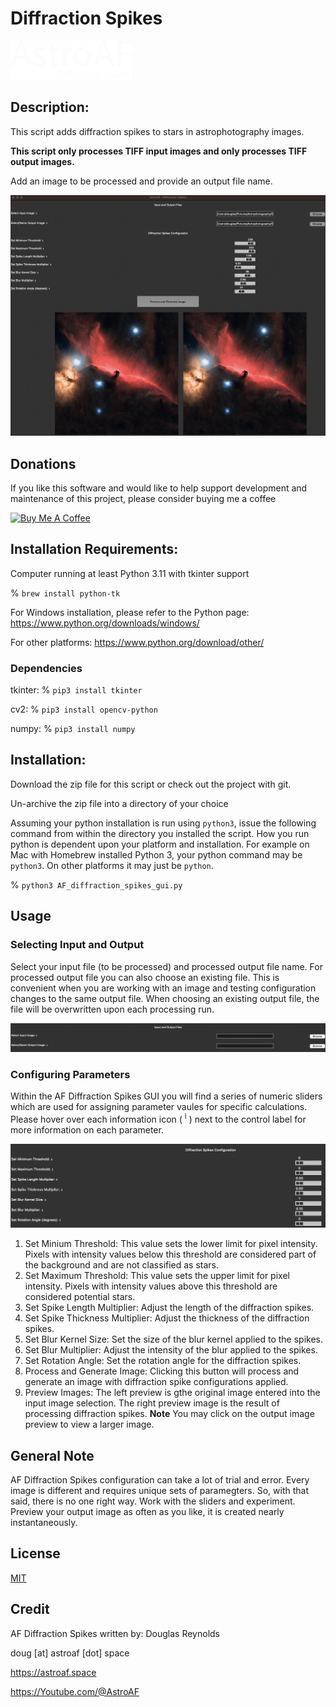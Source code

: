 # Diffraction Spikes

![AF Diffraction Spikes](/assets/astroAF_logo2.png "AF Diffraction Spikes")

## Description:
This script adds diffraction spikes to stars in astrophotography images.

**This script only processes TIFF input images and only processes TIFF output images.**

Add an image to be processed and provide an output file name.

![AF Diffraction Spikes](/assets/ui_view.png "AF Diffraction Spikes")

## Donations
If you like this software and would like to help support development and maintenance of this project, please consider buying me a coffee

<a href="https://www.buymeacoffee.com/AstroAF" target="_blank"><img src="https://cdn.buymeacoffee.com/buttons/v2/default-yellow.png" alt="Buy Me A Coffee" style="height: 60px !important;width: 217px !important;" ></a>

## Installation Requirements:
Computer running at least Python 3.11 with tkinter support

% `brew install python-tk`

For Windows installation, please refer to the Python page:
https://www.python.org/downloads/windows/

For other platforms:
https://www.python.org/download/other/

### Dependencies
tkinter: % `pip3 install tkinter`

cv2: % `pip3 install opencv-python`

numpy: % `pip3 install numpy`

## Installation:
Download the zip file for this script or check out the project with git.

Un-archive the zip file into a directory of your choice

Assuming your python installation is run using `python3`, issue the following command from within the directory you installed the script.  How you run python is dependent upon your platform and installation.  For example on Mac with Homebrew installed Python 3, your python command may be `python3`.  On other platforms it may just be `python`.

% `python3 AF_diffraction_spikes_gui.py`

## Usage
### Selecting Input and Output
Select your input file (to be processed) and processed output file name.  For processed output file you can also choose an existing file.  This is convenient when you are working with an image and testing configuration changes to the same output file.  When choosing an existing output file, the file will be overwritten upon each processing run.

![Seleting Input and Output Image Selections](/assets/input_output.png "Input and Output Image Selections")

### Configuring Parameters
Within the AF Diffraction Spikes GUI you will find a series of numeric sliders which are used for assigning parameter vaules for specific calculations.  Please hover over each information icon ( <sup>i</sup> ) next to the control label for more information on each parameter.

![Setting Configuration Parameters](/assets/configuration.png "Setting Configuration Parameters")

1. Set Minium Threshold: This value sets the lower limit for pixel intensity. Pixels with intensity values below this threshold are considered part of the background and are not classified as stars.
2. Set Maximum Threshold: This value sets the upper limit for pixel intensity. Pixels with intensity values above this threshold are considered potential stars.
3. Set Spike Length Multiplier: Adjust the length of the diffraction spikes.
4. Set Spike Thickness Multiplier: Adjust the thickness of the diffraction spikes.
5. Set Blur Kernel Size: Set the size of the blur kernel applied to the spikes.
6. Set Blur Multiplier: Adjust the intensity of the blur applied to the spikes.
7. Set Rotation Angle: Set the rotation angle for the diffraction spikes.
8. Process and Generate Image: Clicking this button will process and generate an image with diffraction spike configurations applied.
9. Preview Images: The left preview is gthe original image entered into the input image selection.  The right preview image is the result of processing diffraction spikes.
**Note** You may click on the output image preview to view a larger image.

## General Note
AF Diffraction Spikes configuration can take a lot of trial and error.  Every image is different and requires unique sets of paramegters.  So, with that said, there is no one right way.  Work with the sliders and experiment.  Preview your output image as often as you like, it is created nearly instantaneously.

## License
[MIT](./LICENSE)

## Credit
AF Diffraction Spikes written by: Douglas Reynolds

doug [at] astroaf [dot] space

https://astroaf.space

https://Youtube.com/@AstroAF
